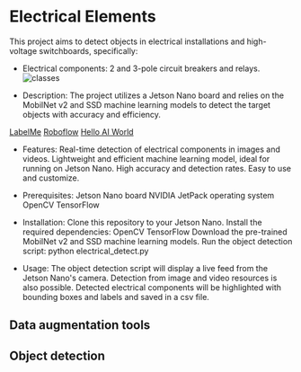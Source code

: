 
# Electrical Elements
This project aims to detect objects in electrical installations and high-voltage switchboards, specifically:

* Electrical components: 2 and 3-pole circuit breakers and relays.
![classes](https://github.com/XaVaMi/Object-Detection-Electrical-Elements/assets/173626888/991b5212-f5de-472a-899b-36f28bbd6af4)

* Description:
The project utilizes a Jetson Nano board and relies on the MobilNet v2 and SSD machine learning models to detect the target objects with accuracy and efficiency.

[LabelMe](https://github.com/labelmeai/labelme)
[Roboflow](https://roboflow.com/convert/labelbox-json-to-pascal-voc-xml)
[Hello AI World](https://github.com/dusty-nv/jetson-inference)


* Features:
Real-time detection of electrical components in images and videos.
Lightweight and efficient machine learning model, ideal for running on Jetson Nano.
High accuracy and detection rates.
Easy to use and customize.

* Prerequisites:
Jetson Nano board
NVIDIA JetPack operating system
OpenCV
TensorFlow

* Installation:
Clone this repository to your Jetson Nano.
Install the required dependencies:
OpenCV
TensorFlow
Download the pre-trained MobilNet v2 and SSD machine learning models.
Run the object detection script: python electrical_detect.py

* Usage:
The object detection script will display a live feed from the Jetson Nano's camera.
Detection from image and video resources is also possible.
Detected electrical components will be highlighted with bounding boxes and labels and saved in a csv file.

## Data augmentation tools

## Object detection
